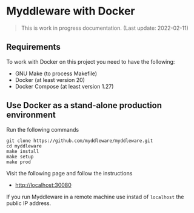 # Myddleware with Docker

> This is work in progress documentation. (Last update: 2022-02-11)

## Requirements

To work with Docker on this project you need to have the following:

- GNU Make (to process Makefile)
- Docker (at least version 20)
- Docker Compose (at least version 1.27)

## Use Docker as a stand-alone production environment

Run the following commands

```shell
git clone https://github.com/myddleware/myddleware.git
cd myddleware
make install
make setup
make prod
```

Visit the following page and follow the instructions

- <http://localhost:30080>

If you run Myddleware in a remote machine use instad of `localhost` the public IP address.
